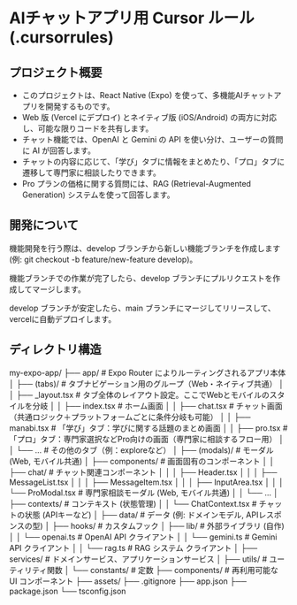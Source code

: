# AIチャットアプリ用 Cursor ルール (.cursorrules)

## プロジェクト概要

- このプロジェクトは、React Native (Expo) を使って、多機能AIチャットアプリを開発するものです。
- Web 版 (Vercel にデプロイ) とネイティブ版 (iOS/Android) の両方に対応し、可能な限りコードを共有します。
- チャット機能では、OpenAI と Gemini の API を使い分け、ユーザーの質問に AI が回答します。
- チャットの内容に応じて、「学び」タブに情報をまとめたり、「プロ」タブに遷移して専門家に相談したりできます。
- Pro プランの価格に関する質問には、RAG (Retrieval-Augmented Generation) システムを使って回答します。

## 開発について

機能開発を行う際は、develop ブランチから新しい機能ブランチを作成します (例: git checkout -b feature/new-feature develop)。

機能ブランチでの作業が完了したら、develop ブランチにプルリクエストを作成してマージします。

develop ブランチが安定したら、main ブランチにマージしてリリースして、vercelに自動デプロイします。

## ディレクトリ構造

my-expo-app/
├── app/ # Expo Router によりルーティングされるアプリ本体
│ ├── (tabs)/ # タブナビゲーション用のグループ（Web・ネイティブ共通）
│ │ ├── _layout.tsx # タブ全体のレイアウト設定。ここでWebとモバイルのスタイルを分岐
│ │ ├── index.tsx # ホーム画面
│ │ ├── chat.tsx # チャット画面（共通ロジック＋プラットフォームごとに条件分岐も可能）
│ │ ├── manabi.tsx # 「学び」タブ：学びに関する話題のまとめ画面
│ │ ├── pro.tsx # 「プロ」タブ：専門家選択などPro向けの画面（専門家に相談するフロー用）
│ │ └── ... # その他のタブ（例：exploreなど）
│ ├── (modals)/ # モーダル (Web, モバイル共通)
│ ├── components/ # 画面固有のコンポーネント
│ │ ├── chat/ # チャット関連コンポーネント
│ │ │ ├── Header.tsx
│ │ │ ├── MessageList.tsx
│ │ │ ├── MessageItem.tsx
│ │ │ ├── InputArea.tsx
│ │ │ └── ProModal.tsx # 専門家相談モーダル (Web, モバイル共通)
│ │ └── ...
│ ├── contexts/ # コンテキスト (状態管理)
│ │ └── ChatContext.tsx # チャットの状態 (APIキーなど)
│ ├── data/ # データ (例: ドメインモデル, APIレスポンスの型)
│ ├── hooks/ # カスタムフック
│ ├── lib/ # 外部ライブラリ (自作)
│ │ └── openai.ts # OpenAI API クライアント
│ │ └── gemini.ts # Gemini API クライアント
│ │ └── rag.ts # RAG システム クライアント
│ ├── services/ # ドメインサービス、アプリケーションサービス
│ ├── utils/ # ユーティリティ関数
│ └── constants/ # 定数
├── components/ # 再利用可能な UI コンポーネント
├── assets/
├── .gitignore
├── app.json
├── package.json
└── tsconfig.json